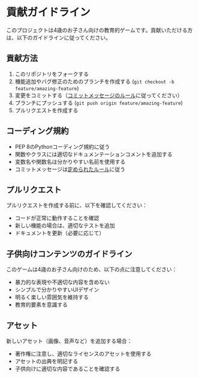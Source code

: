# 貢献ガイドライン

このプロジェクトは4歳のお子さん向けの教育的ゲームです。貢献いただける方は、以下のガイドラインに従ってください。

## 貢献方法

1. このリポジトリをフォークする
2. 機能追加やバグ修正のためのブランチを作成する (`git checkout -b feature/amazing-feature`)
3. 変更をコミットする（[コミットメッセージのルール](docs/commit_rules.md)に従ってください）
4. ブランチにプッシュする (`git push origin feature/amazing-feature`)
5. プルリクエストを作成する

## コーディング規約

- PEP 8のPythonコーディング規約に従う
- 関数やクラスには適切なドキュメンテーションコメントを追加する
- 変数名や関数名は分かりやすい名前を使用する
- コミットメッセージは[定められたルール](docs/commit_rules.md)に従う

## プルリクエスト

プルリクエストを作成する前に、以下を確認してください：

- コードが正常に動作することを確認
- 新しい機能の場合は、適切なテストを追加
- ドキュメントを更新（必要に応じて）

## 子供向けコンテンツのガイドライン

このゲームは4歳のお子さん向けのため、以下の点に注意してください：

- 暴力的な表現や不適切な内容を含めない
- シンプルで分かりやすいUIデザイン
- 明るく楽しい雰囲気を維持する
- 教育的要素を意識する

## アセット

新しいアセット（画像、音声など）を追加する場合：

- 著作権に注意し、適切なライセンスのアセットを使用する
- アセットの出典を明記する
- 子供向けに適切な内容であることを確認する
